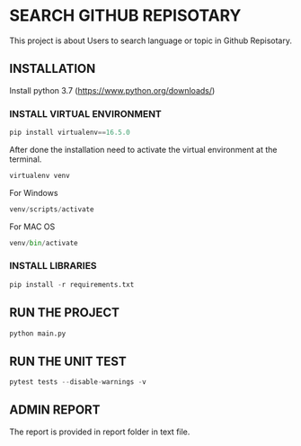 # SEARCH GITHUB REPISOTARY
This project is about Users to search language or topic in Github Repisotary.

## INSTALLATION
Install python 3.7 (https://www.python.org/downloads/)

### INSTALL VIRTUAL ENVIRONMENT
```python
pip install virtualenv==16.5.0
```
After done the installation need to activate the virtual environment at the terminal.

```python
virtualenv venv
```

For Windows
```python
venv/scripts/activate
```

For MAC OS
```python
venv/bin/activate
```

### INSTALL LIBRARIES
```python
pip install -r requirements.txt
```

## RUN THE PROJECT
```python
python main.py
```

## RUN THE UNIT TEST
```python
pytest tests --disable-warnings -v
```

## ADMIN REPORT
The report is provided in report folder in text file.
